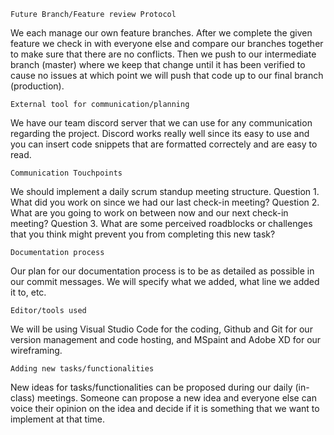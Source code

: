     Future Branch/Feature review Protocol
We each manage our own feature branches.  After we complete the given feature we check in with everyone else and compare our branches together to make sure that there are no conflicts.  Then we push to our intermediate branch (master) where we keep that change until it has been verified to cause no issues at which point we will push that code up to our final branch (production).
    
    External tool for communication/planning
We have our team discord server that we can use for any communication regarding the project.  Discord works really well since its easy to use and you can insert code snippets that are formatted correctely and are easy to read.

    Communication Touchpoints
We should implement a daily scrum standup meeting structure.
    Question 1.    What did you work on since we had our last check-in meeting?
    Question 2.    What are you going to work on between now and our next check-in meeting?
    Question 3.    What are some perceived roadblocks or challenges that you think might prevent you from completing this new task?
    
    Documentation process
Our plan for our documentation process is to be as detailed as possible in our commit messages.  We will specify what we added, what line we added it to, etc.

    Editor/tools used
We will be using Visual Studio Code for the coding, Github and Git for our version management and code hosting, and MSpaint and Adobe XD for our wireframing.

    Adding new tasks/functionalities
New ideas for tasks/functionalities can be proposed during our daily (in-class) meetings.  Someone can propose a new idea and everyone else can voice their opinion on the idea and decide if it is something that we want to implement at that time.